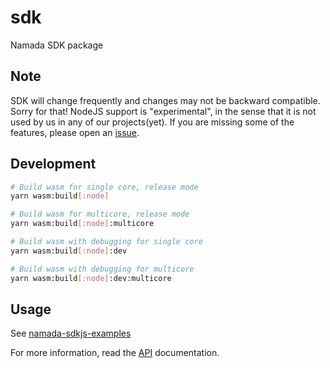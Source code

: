 # sdk

Namada SDK package

## Note
SDK will change frequently and changes may not be backward compatible. Sorry for that!
NodeJS support is "experimental", in the sense that it is not used by us in any of our projects(yet).
If you are missing some of the features, please open an [issue](https://github.com/anoma/namada-interface/issues).

## Development

```bash
# Build wasm for single core, release mode
yarn wasm:build[:node]

# Build wasm for multicore, release mode
yarn wasm:build[:node]:multicore

# Build wasm with debugging for single core
yarn wasm:build[:node]:dev

# Build wasm with debugging for multicore
yarn wasm:build[:node]:dev:multicore
```

## Usage

See [namada-sdkjs-examples](https://github.com/anoma/namada-sdkjs-examples)

For more information, read the [API](./docs/api.md) documentation.
